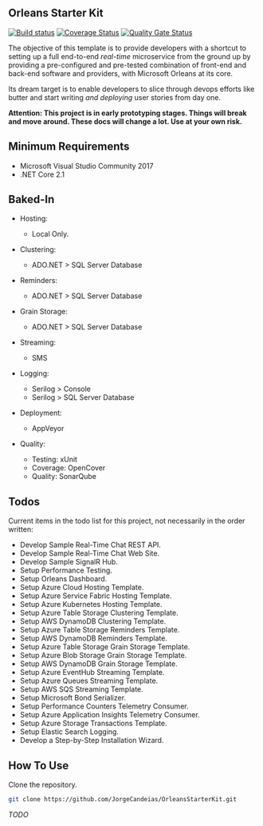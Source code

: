 ## Orleans Starter Kit

[![Build status](https://ci.appveyor.com/api/projects/status/tbnukulpu51v4obo?svg=true)](https://ci.appveyor.com/project/JorgeCandeias/orleansstarterkit)
[![Coverage Status](https://coveralls.io/repos/github/JorgeCandeias/OrleansStarterKit/badge.svg?branch=master)](https://coveralls.io/github/JorgeCandeias/OrleansStarterKit?branch=master)
[![Quality Gate Status](https://sonarcloud.io/api/project_badges/measure?project=JorgeCandeias_OrleansStarterKit&metric=alert_status)](https://sonarcloud.io/dashboard?id=JorgeCandeias_OrleansStarterKit)

The objective of this template is to provide developers with a shortcut to setting up a full end-to-end _real-time_ microservice from the ground up
by providing a pre-configured and pre-tested combination of front-end and back-end software and providers, with Microsoft Orleans at its core.

Its dream target is to enable developers to slice through devops efforts like butter and start writing _and deploying_ user stories from day one.

**Attention: This project is in early prototyping stages. Things will break and move around. These docs will change a lot. Use at your own risk.**

## Minimum Requirements

* Microsoft Visual Studio Community 2017
* .NET Core 2.1

## Baked-In

* Hosting:
  * Local Only.

* Clustering:
  * ADO.NET > SQL Server Database

* Reminders:
  * ADO.NET > SQL Server Database

* Grain Storage:
  * ADO.NET > SQL Server Database

* Streaming:
  * SMS

* Logging:
  * Serilog > Console
  * Serilog > SQL Server Database

* Deployment:
  * AppVeyor

* Quality:
  * Testing: xUnit
  * Coverage: OpenCover
  * Quality: SonarQube

## Todos

Current items in the todo list for this project, not necessarily in the order written:

* Develop Sample Real-Time Chat REST API.
* Develop Sample Real-Time Chat Web Site.
* Develop Sample SignalR Hub.
* Setup Performance Testing.
* Setup Orleans Dashboard.
* Setup Azure Cloud Hosting Template.
* Setup Azure Service Fabric Hosting Template.
* Setup Azure Kubernetes Hosting Template.
* Setup Azure Table Storage Clustering Template.
* Setup AWS DynamoDB Clustering Template.
* Setup Azure Table Storage Reminders Template.
* Setup AWS DynamoDB Reminders Template.
* Setup Azure Table Storage Grain Storage Template.
* Setup Azure Blob Storage Grain Storage Template.
* Setup AWS DynamoDB Grain Storage Template.
* Setup Azure EventHub Streaming Template.
* Setup Azure Queues Streaming Template.
* Setup AWS SQS Streaming Template.
* Setup Microsoft Bond Serializer.
* Setup Performance Counters Telemetry Consumer.
* Setup Azure Application Insights Telemetry Consumer.
* Setup Azure Storage Transactions Template.
* Setup Elastic Search Logging.
* Develop a Step-by-Step Installation Wizard.

## How To Use

Clone the repository.

``` bash
git clone https://github.com/JorgeCandeias/OrleansStarterKit.git
```

*TODO*